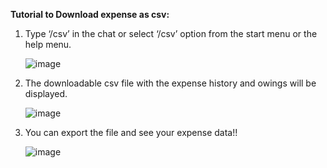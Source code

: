 ﻿**Tutorial to Download expense as csv:**

1. Type ‘/csv’ in the chat or select ‘/csv’ option from the start menu or the help menu.

   ![image](https://github.com/user-attachments/assets/6fb9c2c5-1247-482e-aeeb-23f4d2b9a5b2)

2. The downloadable csv file with the expense history and owings will be displayed.

   ![image](https://github.com/user-attachments/assets/545afad7-6b34-49f0-b9f6-90f64e49b06d)

3. You can export the file and see your expense data!!

   ![image](https://github.com/user-attachments/assets/9bc9006f-c0cd-41b5-836d-2ec87976a005)



